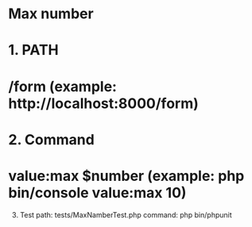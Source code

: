 # Max number
# 1. PATH
# /form (example: http://localhost:8000/form)

# 2. Command
# value:max $number (example: php bin/console value:max 10)

3. Test
path: tests/MaxNamberTest.php
command: php bin/phpunit
